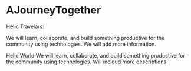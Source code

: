 # AJourneyTogether

Hello Travelars:

We will learn, collaborate, and build something productive for the community using technologies. We will add more information.

Hello World
We will learn, collaborate, and build something productive for the community using technologies. 
Will incloud more descriptions.

